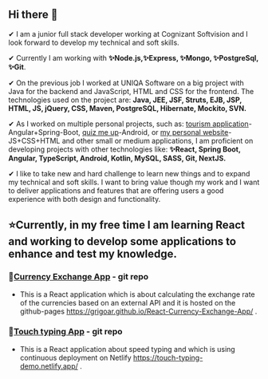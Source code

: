 ## Hi there 👋
✔ I am a junior full stack developer working at Cognizant Softvision and I look forward to develop my technical and soft skills.

✔ Currently I am working with __✨Node.js,✨Express, ✨Mongo, ✨PostgreSql, ✨Git__.

✔ On the previous job I worked at UNIQA Software on a big project with Java for the backend and JavaScript, HTML and CSS for the frontend. The technologies used on the project are: __Java, JEE, JSF, Struts, EJB, JSP, HTML, JS, jQuery, CSS, Maven, PostgreSQL, Hibernate, Mockito, SVN.__

✔ As I worked on multiple personal projects, such as: [tourism application](https://github.com/grigoar/tourism-frontend-AngularJS)-Angular+Spring-Boot, [quiz me up](https://github.com/grigoar/Quiz-me-up-Android)-Android, or [my personal website](https://www.grigorenath.com/)-JS+CSS+HTML and other small or medium applications, I am proficient on developing projects with other technologies like: __✨React, Spring Boot, Angular, TypeScript, Android, Kotlin, MySQL, SASS, Git, NextJS.__

✔ I like to take new and hard challenge to learn new things and to expand my technical and soft skills. I want to bring value though my work and I want to deliver applications and features that are offering users a good experience with both design and functionality.

## ⭐Currently, in my free time I am learning React and working to develop some applications to enhance and test my knowledge.

### __🚀[Currency Exchange App](https://github.com/grigoar/React-Currency-Exchange-App)__ - git repo
- This is a React application which is about calculating the exchange rate of the currencies based on an external API and it is hosted on the github-pages https://grigoar.github.io/React-Currency-Exchange-App/ .
### __🚀[Touch typing App](https://github.com/grigoar/React-Learning-Typing)__ - git repo
- This is a React application about speed typing and which is using continuous deployment on Netlify https://touch-typing-demo.netlify.app/ .

<!--
**grigoar/grigoar** is a ✨ _special_ ✨ repository because its `README.md` (this file) appears on your GitHub profile.

Here are some ideas to get you started:

- 🔭 I’m currently working on ...
- 🌱 I’m currently learning ...
- 👯 I’m looking to collaborate on ...
- 🤔 I’m looking for help with ...
- 💬 Ask me about ...
- 📫 How to reach me: ...
- 😄 Pronouns: ...
- ⚡ Fun fact: ...
-->
